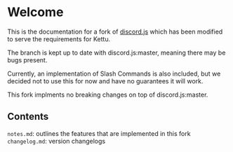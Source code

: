 # Welcome

This is the documentation for a fork of [discord.js](https://discord.js.org/#/docs/main/stable/general/welcome) which has been modified to serve the requirements for Kettu.

The branch is kept up to date with discord.js:master, meaning there may be bugs present.

Currently, an implementation of Slash Commands is also included, but we decided not to use this for now and have no guarantees it will work.

This fork implments no breaking changes on top of discord.js:master.

## Contents

`notes.md`: outlines the features that are implemented in this fork
`changelog.md`: version changelogs